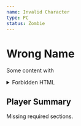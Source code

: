 ```yaml
---
name: Invalid Character
type: PC
status: Zombie
---
```


# Wrong Name

Some content with <details><summary>Forbidden HTML</summary>Hidden content</details>

## Player Summary

Missing required sections.
